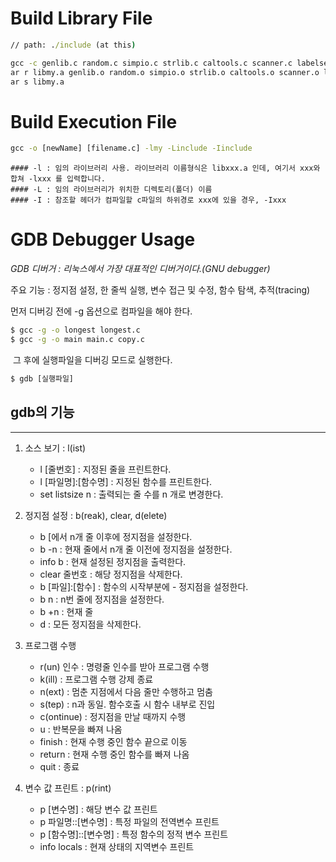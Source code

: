 # Build Library File
```cmd
// path: ./include (at this)

gcc -c genlib.c random.c simpio.c strlib.c caltools.c scanner.c labelseq.c fill.c hist.c sort.c myalloc.c readfile.c rational.c
ar r libmy.a genlib.o random.o simpio.o strlib.o caltools.o scanner.o labelseq.o fill.o hist.o sort.o myalloc.o readfile.o rational.o
ar s libmy.a
```

# Build Execution File
```cmd
gcc -o [newName] [filename.c] -lmy -Linclude -Iinclude
```

    #### -l : 임의 라이브러리 사용. 라이브러리 이름형식은 libxxx.a 인데, 여기서 xxx와 합쳐 -lxxx 를 입력합니다.
    #### -L : 임의 라이브러리가 위치한 디렉토리(폴더) 이름
    #### -I : 참조할 헤더가 컴파일할 c파일의 하위경로 xxx에 있을 경우, -Ixxx

# GDB Debugger Usage
_GDB 디버거 : 리눅스에서 가장 대표적인 디버거이다.(GNU debugger)_

주요 기능 : 정지점 설정, 한 줄씩 실행, 변수 접근 및 수정, 함수 탐색, 추적(tracing)

먼저 디버깅 전에 -g 옵션으로 컴파일​을 해야 한다.

```cmd
$ gcc -g -o longest longest.c 
$ gcc -g -o main main.c copy.c
```
​
그 후에 실행파일을 디버깅 모드로 실행한다.

```cmd
$ gdb [실행파일]
```
## gdb의 기능
----
1. 소스 보기 : l(ist)

    - l [줄번호] : 지정된 줄을 프린트한다.
    - l [파일명]:[함수명] : 지정된 함수를 프린트한다.
    - set listsize n : 출력되는 줄 수를 n 개로 변경한다.

2. 정지점 설정 : b(reak), clear, d(elete)

    - b [에서 n개 줄 이후에 정지점을 설정한다.
    - b -n : 현재 줄에서 n개 줄 이전에 정지점을 설정한다.
    - info b : 현재 설정된 정지점을 출력한다.
    - clear 줄번호 : 해당 정지점을 삭제한다.
    - b [파일]:[함수] : 함수의 시작부분에 - 정지점을 설정한다.
    - b n : n번 줄에 정지점을 설정한다.
    - b +n : 현재 줄
    - d : 모든 정지점을 삭제한다.

3. 프로그램 수행

    - r(un) 인수 : 명령줄 인수를 받아 프로그램 수행
    - k(ill) : 프로그램 수행 강제 종료
    - n(ext) : 멈춘 지점에서 다음 줄만 수행하고 멈춤
    - s(tep) : n과 동일. 함수호출 시 함수 내부로 진입
    - c(ontinue) : 정지점을 만날 때까지 수행
    - u : 반복문을 빠져 나옴
    - finish : 현재 수행 중인 함수 끝으로 이동
    - return : 현재 수행 중인 함수를 빠져 나옴
    - quit : 종료
​
4. 변수 값 프린트 : p(rint)

    - p [변수명] : 해당 변수 값 프린트
    - p 파일명::[변수명] : 특정 파일의 전역변수 프린트
    - p [함수명]::[변수명] : 특정 함수의 정적 변수 프린트
    - info locals : 현재 상태의 지역변수 프린트